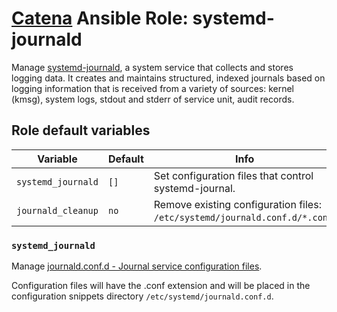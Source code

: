 # [Catena](https://github.com/alysoid/catena) Ansible Role: systemd-journald

Manage [systemd-journald](https://man.archlinux.org/man/systemd-journald.8.en), a system service that collects and stores logging data. It creates and maintains structured, indexed journals based on logging information that is received from a variety of sources: kernel (kmsg), system logs, stdout and stderr of service unit, audit records.

## Role default variables

| Variable           | Default | Info                                                                        |
| ------------------ | ------- | --------------------------------------------------------------------------- |
| `systemd_journald` | `[]`    | Set configuration files that control systemd-journal.                       |
| `journald_cleanup` | `no`    | Remove existing configuration files: `/etc/systemd/journald.conf.d/*.conf`. |

### `systemd_journald`

Manage [journald.conf.d - Journal service configuration files](https://man.archlinux.org/man/journald.conf.5.en).

Configuration files will have the .conf extension and will be placed in the configuration snippets directory `/etc/systemd/journald.conf.d`.
